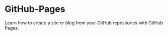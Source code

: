 # GitHub-Pages
Learn how to create a site or blog from your GitHub repositories with GitHub Pages.

